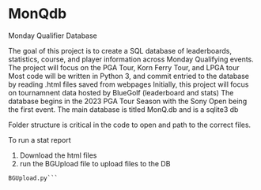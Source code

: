 # MonQdb
Monday Qualifier Database

The goal of this project is to create a SQL database of leaderboards, statistics, course, and player information across Monday Qualifying events. 
The project will focus on the PGA Tour, Korn Ferry Tour, and LPGA tour
Most code will be written in Python 3, and commit entried to the database by reading .html files saved from webpages
Initially, this project will focus on tournamnent data hosted by BlueGolf (leaderboard and stats)
The database begins in the 2023 PGA Tour Season with the Sony Open being the first event. 
The main database is titled MonQ.db and is a sqlite3 db

Folder structure is critical in the code to open and path to the correct files. 

To run a stat report

1. Download the html files
2. run the BGUpload file to upload files to the DB
```
BGUpload.py```

